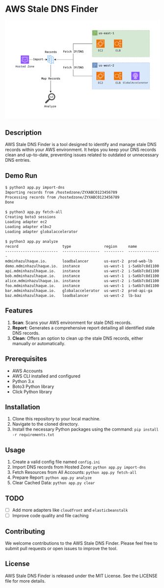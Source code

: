 # AWS Stale DNS Finder

![AWS Stale DNS Finder](.media/aws-stale-dns-finder.drawio.png)

## Description

AWS Stale DNS Finder is a tool designed to identify and manage stale DNS records within your AWS environment. It helps you keep your DNS records clean and up-to-date, preventing issues related to outdated or unnecessary DNS entries.

## Demo Run

```
$ python3 app.py import-dns
Importing records from /hostedzone/ZYXABC0123456789
Processing records from /hostedzone/ZYXABC0123456789
Done

$ python3 app.py fetch-all 
Creating boto3 sessions
Loading adapter ec2
Loading adapter elbv2
Loading adapter globalaccelerator

$ python3 app.py analyze 
record                    type               region     name
------------------------  -----------------  ---------  ---------------
mdminhazulhaque.io.       loadbalancer       us-east-2  prod-web-lb
demo.mdminhazulhaque.io.  instance           us-west-1  i-5a6b7c8d1100
api.mdminhazulhaque.io.   instance           us-west-2  i-5a6b7c8d1100
bob.mdminhazulhaque.io.   instance           us-west-1  i-5a6b7c8d1100
alice.mdminhazulhaque.io. instance           us-west-2  i-5a6b7c8d1100
foo.mdminhazulhaque.io.   instance           us-west-1  i-5a6b7c8d1100
bar.mdminhazulhaque.io.   globalaccelerator  us-west-2  prod-api-ga
baz.mdminhazulhaque.io.   loadbalancer       us-west-2  lb-baz

```

## Features

1. **Scan**: Scans your AWS environment for stale DNS records.
2. **Report**: Generates a comprehensive report detailing all identified stale DNS records.
3. **Clean**: Offers an option to clean up the stale DNS records, either manually or automatically.

## Prerequisites

- AWS Accounts
- AWS CLI installed and configured
- Python 3.x
- Boto3 Python library
- Click Python library

## Installation

1. Clone this repository to your local machine.
2. Navigate to the cloned directory.
3. Install the necessary Python packages using the command: `pip install -r requirements.txt`

## Usage

1. Create a valid config file named `config.ini`
1. Import DNS records from Hosted Zone: `python app.py import-dns`
1. Fetch Resources from All Accounts: `python app.py fetch-all`
1. Prepare Report: `python app.py analyze`
1. Clear Cached Data: `python app.py clear`

## TODO

- [ ] Add more adapters like `cloudfront` and `elasticbeanstalk`
- [ ] Improve code quality and file caching

## Contributing

We welcome contributions to the AWS Stale DNS Finder. Please feel free to submit pull requests or open issues to improve the tool.

## License

AWS Stale DNS Finder is released under the MIT License. See the LICENSE file for more details.